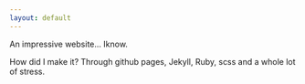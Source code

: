 ```yaml
---
layout: default
---
```


An impressive website... Iknow. 

How did I make it? Through github pages, Jekyll, Ruby, scss and a whole lot of stress. 